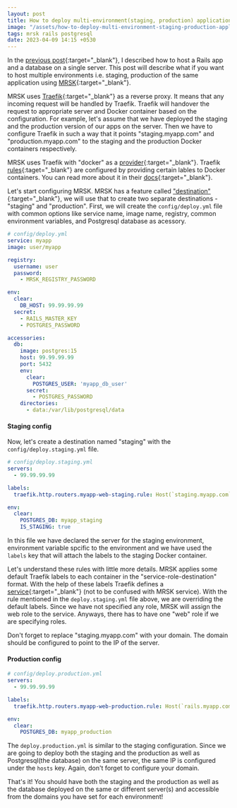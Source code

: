 ```yaml
---
layout: post
title: How to deploy multi-environment(staging, production) application using MRSK
image: "/assets/how-to-deploy-multi-environment-staging-production-application-using-mrsk.png"
tags: mrsk rails postgresql
date: 2023-04-09 14:15 +0530
---
```

In the [previous post](https://www.kartikey.dev/2023/04/05/how-to-deploy-rails-app-and-postgres-with-mrsk-on-single-server.html){:target="_blank"}, I described how to host a Rails app and a database on a single server. This post will describe what if you want to host multiple environments i.e. staging, production of the same application using [MRSK](https://mrsk.dev){:target="_blank"}.

MRSK uses [Traefik](https://traefik.io/){:target="_blank"} as a reverse proxy. It means that any incoming request will be handled by Traefik. Traefik will handover the request to appropriate server and Docker container based on the configuration. For example, let's assume that we have deployed the staging and the production version of our apps on the server. Then we have to configure Traefik in such a way that it points "staging.myapp.com" and "production.myapp.com" to the staging and the production Docker containers respectively.

MRSK uses Traefik with "docker" as a [provider](https://doc.traefik.io/traefik/providers/overview/){:target="_blank"}. Traefik [rules](https://doc.traefik.io/traefik/routing/routers/#rule){:taget="_blank"} are configured by providing certain lables to Docker containers. You can read more about it in their [docs](https://doc.traefik.io/traefik/providers/docker/){:target="_blank"}.

Let's start configuring MRSK. MRSK has a feature called ["destination"](https://github.com/mrsked/mrsk/pull/71){:target="_blank"}, we will use that to create two separate destinations - "staging" and "production". First, we will create the `config/deploy.yml` file with common options like service name, image name, registry, common environment variables, and Postgresql database as acessory.

```yml
# config/deploy.yml
service: myapp
image: user/myapp

registry:
  username: user
  password:
    - MRSK_REGISTRY_PASSWORD

env:
  clear:
    DB_HOST: 99.99.99.99
  secret:
    - RAILS_MASTER_KEY
    - POSTGRES_PASSWORD

accessories:
  db:
    image: postgres:15
    host: 99.99.99.99
    port: 5432
    env:
      clear:
        POSTGRES_USER: 'myapp_db_user'
      secret:
        - POSTGRES_PASSWORD
    directories:
      - data:/var/lib/postgresql/data
```

#### Staging config
Now, let's create a destination named "staging" with the `config/deploy.staging.yml` file.
```yml
# config/deploy.staging.yml
servers:
  - 99.99.99.99

labels:
  traefik.http.routers.myapp-web-staging.rule: Host(`staging.myapp.com`)

env:
  clear:
    POSTGRES_DB: myapp_staging
    IS_STAGING: true
```

In this file we have declared the server for the staging environment, environment variable spcific to the environment and we have used the `labels` key that will attach the labels to the staging Docker container.

Let's understand these rules with little more details. MRSK applies some default Traefik labels to each container in the "service-role-destination" format. With the help of these labels Traefik defines a [service](https://doc.traefik.io/traefik/routing/services/){:target="_blank"} (not to be confused with MRSK service). With the rule mentioned in the `deploy.staging.yml` file above, we are overriding the default labels. Since we have not specified any role, MRSK will assign the web role to the service. Anyways, there has to have one "web" role if we are specifying roles.

Don't forget to replace "staging.myapp.com" with your domain. The domain should be configured to point to the IP of the server.

#### Production config
```yml
# config/deploy.production.yml
servers:
  - 99.99.99.99

labels:
  traefik.http.routers.myapp-web-production.rule: Host(`rails.myapp.com`)

env:
  clear:
    POSTGRES_DB: myapp_production
```
The `deploy.production.yml` is similar to the staging configuration. Since we are going to deploy both the staging and the production as well as Postgresql(the database) on the same server, the same IP is configured under the `hosts` key. Again, don't forget to configure your domain.


That's it! You should have both the staging and the production as well as the database deployed on the same or different server(s) and accessible from the domains you have set for each environment!
